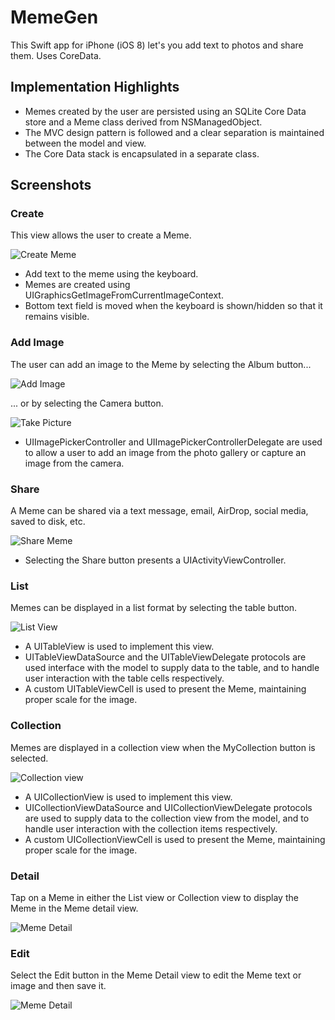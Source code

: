 # MemeGen
This Swift app for iPhone (iOS 8) let's you add text to photos and share them. Uses CoreData.

## Implementation Highlights

* Memes created by the user are persisted using an SQLite Core Data store and a Meme class derived from NSManagedObject.
* The MVC design pattern is followed and a clear separation is maintained between the model and view.
* The Core Data stack is encapsulated in a separate class.


## Screenshots

### Create

This view allows the user to create a Meme.

![Create Meme](/../screenshots/screenshots/MemeGen_screenshot_createwithcamera.PNG?raw=true "Create Meme")

* Add text to the meme using the keyboard.
* Memes are created using UIGraphicsGetImageFromCurrentImageContext.
* Bottom text field is moved when the keyboard is shown/hidden so that it remains visible.

### Add Image

The user can add an image to the Meme by selecting the Album button...

![Add Image](/../screenshots/screenshots/MemeGen_screenshot_photos.PNG?raw=true "Add Image")

... or by selecting the Camera button.

![Take Picture](/../screenshots/screenshots/MemeGen_screenshot_camera.png?raw=true "Take Picture")

* UIImagePickerController and UIImagePickerControllerDelegate are used to allow a user to add an image from the photo gallery or capture an image from the camera.

### Share

A Meme can be shared via a text message, email, AirDrop, social media, saved to disk, etc.

![Share Meme](/../screenshots/screenshots/MemeGen_screenshot_actionsheet.png?raw=true "Share Meme")

* Selecting the Share button presents a UIActivityViewController.

### List

Memes can be displayed in a list format by selecting the table button.

![List View](/../screenshots/screenshots/MemeGen_screenshot_List.png?raw=true "List View")

* A UITableView is used to implement this view. 
* UITableViewDataSource and the UITableViewDelegate protocols are used interface with the model to supply data to the table, and to handle user interaction with the table cells respectively.
* A custom UITableViewCell is used to present the Meme, maintaining proper scale for the image.

### Collection

Memes are displayed in a collection view when the MyCollection button is selected.

![Collection view](/../screenshots/screenshots/MemeGen_screenshot_collection.png?raw=true "Collection View")

* A UICollectionView is used to implement this view.
* UICollectionViewDataSource and UICollectionViewDelegate protocols are used to supply data to the collection view from the model, and to handle user interaction with the collection items respectively.
* A custom UICollectionViewCell is used to present the Meme, maintaining proper scale for the image.

### Detail

Tap on a Meme in either the List view or Collection view to display the Meme in the Meme detail view.

![Meme Detail](/../screenshots/screenshots/MemeGen_screenshot_detail.png?raw=true "Meme Detail")

### Edit

Select the Edit button in the Meme Detail view to edit the Meme text or image and then save it.

![Meme Detail](/../screenshots/screenshots/MemeGen_screenshot_editmeme.png?raw=true "Meme Detail")


